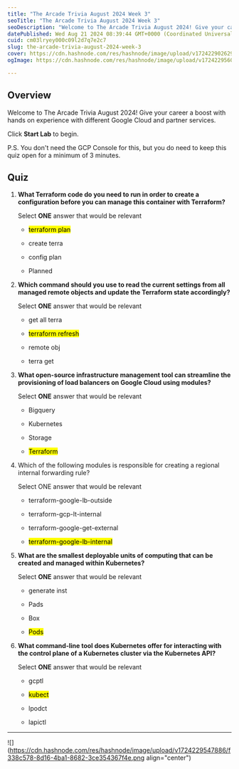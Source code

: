 ```yaml
---
title: "The Arcade Trivia August 2024 Week 3"
seoTitle: "The Arcade Trivia August 2024 Week 3"
seoDescription: "Welcome to The Arcade Trivia August 2024! Give your career a boost with hands on experience with different Google Cloud and partner services."
datePublished: Wed Aug 21 2024 08:39:44 GMT+0000 (Coordinated Universal Time)
cuid: cm03lryey000c09l2d7q7e2c7
slug: the-arcade-trivia-august-2024-week-3
cover: https://cdn.hashnode.com/res/hashnode/image/upload/v1724229026290/b7281d50-5067-49e1-85f4-57b3fc603c1a.png
ogImage: https://cdn.hashnode.com/res/hashnode/image/upload/v1724229560612/279c1206-604c-4563-92ef-7cd591bf1af4.png

---
```


## **Overview**

Welcome to The Arcade Trivia August 2024! Give your career a boost with hands on experience with different Google Cloud and partner services.

Click **Start Lab** to begin.

P.S. You don't need the GCP Console for this, but you do need to keep this quiz open for a minimum of 3 minutes.

## **Quiz**

1. **What Terraform code do you need to run in order to create a configuration before you can manage this container with Terraform?**
    
    Select **ONE** answer that would be relevant
    
    * <mark>terraform plan</mark>
        
    * create terra
        
    * config plan
        
    * Planned
        
2. **Which command should you use to read the current settings from all managed remote objects and update the Terraform state accordingly?**
    
    Select **ONE** answer that would be relevant
    
    * get all terra
        
    * <mark>terraform refresh</mark>
        
    * remote obj
        
    * terra get
        
3. **What open-source infrastructure management tool can streamline the provisioning of load balancers on Google Cloud using modules?**
    
    Select **ONE** answer that would be relevant
    
    * Bigquery
        
    * Kubernetes
        
    * Storage
        
    * <mark>Terraform</mark>
        
4. Which of the following modules is responsible for creating a regional internal forwarding rule?
    
    Select ONE answer that would be relevant
    
    * terraform-google-lb-outside
        
    * terraform-gcp-lt-internal
        
    * terraform-google-get-external
        
    * <mark>terraform-google-lb-internal</mark>
        
5. **What are the smallest deployable units of computing that can be created and managed within Kubernetes?**
    
    Select **ONE** answer that would be relevant
    
    * generate inst
        
    * Pads
        
    * Box
        
    * <mark>Pods</mark>
        
6. **What command-line tool does Kubernetes offer for interacting with the control plane of a Kubernetes cluster via the Kubernetes API?**
    
    Select **ONE** answer that would be relevant
    
    * gcptl
        
    * <mark>kubect</mark>
        
    * lpodct
        
    * lapictl
        

---

![](https://cdn.hashnode.com/res/hashnode/image/upload/v1724229547886/f338c578-8d16-4ba1-8682-3ce354367f4e.png align="center")